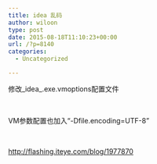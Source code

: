 ```yaml
---
title: idea 乱码
author: wiloon
type: post
date: 2015-08-18T11:10:23+00:00
url: /?p=8140
categories:
  - Uncategorized

---
```

修改_idea_.exe.<wbr />vmoptions配置文件

&nbsp;

VM参数配置也加入“-Dfile.encoding=UTF-8”

&nbsp;

http://flashing.iteye.com/blog/1977870